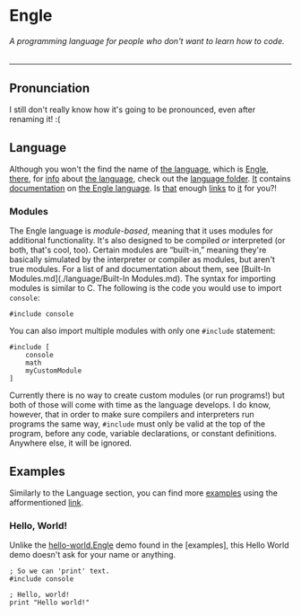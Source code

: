 # Engle
###### A programming language for people who don't want to learn how to code.
---
## Pronunciation
I still don't really know how it's going to be pronounced, even after renaming it! :(

## Language
Although you won't the find the name of [the language](./language), which is [Engle](./language), [there](./language), for [info](./language) about [the language](./language), check out the [language folder](./language). [It](./language) contains [documentation](./language) on [the Engle language](./language). Is [that](./language) enough [links](https://www.youtube.com/watch?v=dQw4w9WgXcQ) to [it](./language) for you?!

### Modules
The Engle language is *module-based*, meaning that it uses modules for additional functionality. It's also designed to be compiled *or* interpreted (or both, that's cool, too). Certain modules are “built-in,” meaning they're basically simulated by the interpreter or compiler as modules, but aren't true modules. For a list of and documentation about them, see [Built-In Modules.md](./language/Built-In Modules.md). The syntax for importing modules is similar to C. The following is the code you would use to import `console`:

```
#include console
```

You can also import multiple modules with only one `#include` statement:

```
#include [
	console
	math
	myCustomModule
]
```

Currently there is no way to create custom modules (or run programs!) but both of those will come with time as the language develops. I do know, however, that in order to make sure compilers and interpreters run programs the same way, `#include` must only be valid at the top of the program, before any code, variable declarations, or constant definitions. Anywhere else, it will be ignored.

## Examples
Similarly to the Language section, you can find more [examples](./examples) using the afformentioned [link](https://www.youtube.com/watch?v=dQw4w9WgXcQ).

### Hello, World!
Unlike the [hello-world.Engle](./examples/hello-world.Engle) demo found in the [examples], this Hello World demo doesn't ask for your name or anything.

```
; So we can 'print' text.
#include console

; Hello, world!
print "Hello world!"
```
